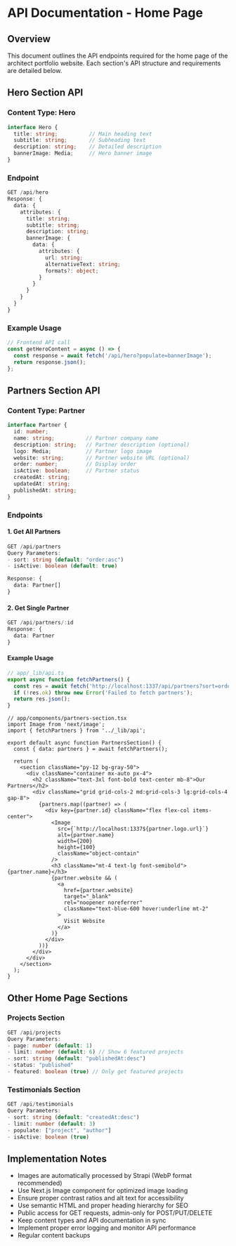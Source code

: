 # API Documentation - Home Page

## Overview
This document outlines the API endpoints required for the home page of the architect portfolio website. Each section's API structure and requirements are detailed below.

## Hero Section API

### Content Type: Hero
```typescript
interface Hero {
  title: string;          // Main heading text
  subtitle: string;       // Subheading text
  description: string;    // Detailed description
  bannerImage: Media;     // Hero banner image
}
```

### Endpoint
```typescript
GET /api/hero
Response: {
  data: {
    attributes: {
      title: string;
      subtitle: string;
      description: string;
      bannerImage: {
        data: {
          attributes: {
            url: string;
            alternativeText: string;
            formats?: object;
          }
        }
      }
    }
  }
}
```

### Example Usage
```typescript
// Frontend API call
const getHeroContent = async () => {
  const response = await fetch('/api/hero?populate=bannerImage');
  return response.json();
};
```

## Partners Section API

### Content Type: Partner
```typescript
interface Partner {
  id: number;
  name: string;          // Partner company name
  description: string;   // Partner description (optional)
  logo: Media;           // Partner logo image
  website: string;       // Partner website URL (optional)
  order: number;         // Display order
  isActive: boolean;     // Partner status
  createdAt: string;
  updatedAt: string;
  publishedAt: string;
}
```

### Endpoints

#### 1. Get All Partners
```typescript
GET /api/partners
Query Parameters:
- sort: string (default: "order:asc")
- isActive: boolean (default: true)

Response: {
  data: Partner[]
}
```

#### 2. Get Single Partner
```typescript
GET /api/partners/:id
Response: {
  data: Partner
}
```

#### Example Usage
```typescript
// app/_lib/api.ts
export async function fetchPartners() {
  const res = await fetch('http://localhost:1337/api/partners?sort=order:asc&isActive=true');
  if (!res.ok) throw new Error('Failed to fetch partners');
  return res.json();
}
```

```tsx
// app/components/partners-section.tsx
import Image from 'next/image';
import { fetchPartners } from '../_lib/api';

export default async function PartnersSection() {
  const { data: partners } = await fetchPartners();
  
  return (
    <section className="py-12 bg-gray-50">
      <div className="container mx-auto px-4">
        <h2 className="text-3xl font-bold text-center mb-8">Our Partners</h2>
        <div className="grid grid-cols-2 md:grid-cols-3 lg:grid-cols-4 gap-8">
          {partners.map((partner) => (
            <div key={partner.id} className="flex flex-col items-center">
              <Image
                src={`http://localhost:1337${partner.logo.url}`}
                alt={partner.name}
                width={200}
                height={100}
                className="object-contain"
              />
              <h3 className="mt-4 text-lg font-semibold">{partner.name}</h3>
              {partner.website && (
                <a
                  href={partner.website}
                  target="_blank"
                  rel="noopener noreferrer"
                  className="text-blue-600 hover:underline mt-2"
                >
                  Visit Website
                </a>
              )}
            </div>
          ))}
        </div>
      </div>
    </section>
  );
}
```

## Other Home Page Sections

### Projects Section
```typescript
GET /api/projects
Query Parameters:
- page: number (default: 1)
- limit: number (default: 6) // Show 6 featured projects
- sort: string (default: "publishedAt:desc")
- status: "published"
- featured: boolean (true) // Only get featured projects
```

### Testimonials Section
```typescript
GET /api/testimonials
Query Parameters:
- sort: string (default: "createdAt:desc")
- limit: number (default: 3)
- populate: ["project", "author"]
- isActive: boolean (true)
```

## Implementation Notes

- Images are automatically processed by Strapi (WebP format recommended)
- Use Next.js Image component for optimized image loading
- Ensure proper contrast ratios and alt text for accessibility
- Use semantic HTML and proper heading hierarchy for SEO
- Public access for GET requests, admin-only for POST/PUT/DELETE
- Keep content types and API documentation in sync
- Implement proper error logging and monitor API performance
- Regular content backups 